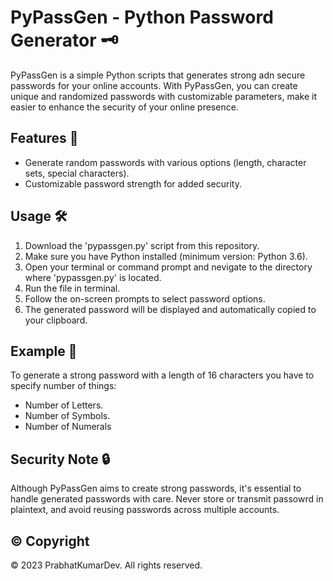 # PyPassGen - Python Password Generator 🗝️

PyPassGen is a simple Python scripts that generates strong adn secure passwords for your online accounts. With PyPassGen, you can create unique and randomized passwords with customizable parameters, make it easier to enhance the security of your online presence.

## Features 🚀

- Generate random passwords with various options (length, character sets, special characters).
- Customizable password strength for added security.

## Usage 🛠️

1. Download the 'pypassgen.py' script from this repository.
2. Make sure you have Python installed (minimum version: Python 3.6).
3. Open your terminal or command prompt and nevigate to the directory where 'pypassgen.py' is located.
4. Run the file in terminal.
5. Follow the on-screen prompts to select password options.
6. The generated password will be displayed and automatically copied to your clipboard.

## Example 📝

To generate a strong password with a length of 16 characters you have to specify number of things:
- Number of Letters.
- Number of Symbols.
- Number of Numerals

## Security Note 🔒

Although PyPassGen aims to create strong passwords, it's essential to handle generated passwords with care. Never store or transmit passowrd in plaintext, and avoid reusing passwords across multiple accounts.

## ©️ Copyright

©️ 2023 PrabhatKumarDev. All rights reserved.
